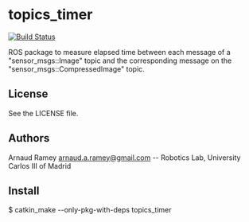# topics_timer

[![Build Status](https://travis-ci.org/arnaud-ramey/topics_timer.svg)](https://travis-ci.org/arnaud-ramey/topics_timer)

ROS package to measure elapsed time between
each message of a "sensor_msgs::Image" topic and the corresponding
message on the "sensor_msgs::CompressedImage" topic.

License
-------
See the LICENSE file.

Authors
------
Arnaud Ramey <arnaud.a.ramey@gmail.com>
  -- Robotics Lab, University Carlos III of Madrid

Install
-------
$ catkin_make --only-pkg-with-deps topics_timer
